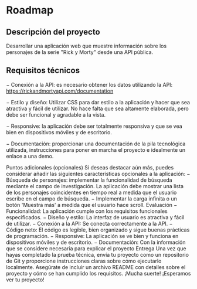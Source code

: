 # Roadmap

## Descripción del proyecto
Desarrollar una aplicación web que muestre información sobre los personajes de la serie "Rick y Morty" desde una API pública.

## Requisitos técnicos
− Conexión a la API: es necesario obtener los datos utilizando la API:
https://rickandmortyapi.com/documentation

− Estilo y diseño: Utilizar CSS para dar estilo a la aplicación y hacer que sea atractiva y fácil de utilizar. No hace falta que sea altamente elaborada, pero debe ser funcional y agradable a la
vista.

− Responsive: la aplicación debe ser totalmente responsiva y que se vea bien en dispositivos móviles y de escritorio.

− Documentación: proporcionar una documentación de la pila tecnológica utilizada, instrucciones para poner en marcha el proyecto e idealmente un enlace a una demo.


Puntos adicionales (opcionales)
Si deseas destacar aún más, puedes considerar añadir las siguientes características opcionales a la
aplicación:
− Búsqueda de personajes: implementar la funcionalidad de búsqueda mediante el campo de
investigación. La aplicación debe mostrar una lista de los personajes coincidentes en tiempo
real a medida que el usuario escribe en el campo de búsqueda.
− Implementar la carga infinita o un botón 'Muestra más' a medida que el usuario hace scroll.
Evaluación
− Funcionalidad: La aplicación cumple con los requisitos funcionales especificados.
− Diseño y estilo: La interfaz de usuario es atractiva y fácil de utilizar.
− Conexión a la API: Se conecta correctamente a la API.
− Código neto: El código es legible, bien organizado y sigue buenas prácticas de programación.
− Responsive: La aplicación se ve bien y funciona en dispositivos móviles y de escritorio.
− Documentación: Con la información que se considere necesaria para explicar el proyecto
Entrega
Una vez que hayas completado la prueba técnica, envía tu proyecto como un repositorio de Git y
proporcione instrucciones claras sobre cómo ejecutarlo localmente. Asegúrate de incluir un archivo
README con detalles sobre el proyecto y cómo se han cumplido los requisitos.
¡Mucha suerte! ¡Esperamos ver tu proyecto! 